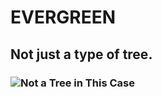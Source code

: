 # EVERGREEN

## Not just a type of tree.

### ![Not a Tree in This Case](http://rlv.zcache.com/no_trees_magnet-p147485112464704994td9z_125.jpg)
